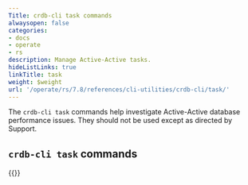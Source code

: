 ```yaml
---
Title: crdb-cli task commands
alwaysopen: false
categories:
- docs
- operate
- rs
description: Manage Active-Active tasks.
hideListLinks: true
linkTitle: task
weight: $weight
url: '/operate/rs/7.8/references/cli-utilities/crdb-cli/task/'
---
```


The `crdb-cli task` commands help investigate Active-Active database performance issues.  They should not be used except as directed by Support.

## `crdb-cli task` commands

{{<table-children columnNames="Command,Description" columnSources="LinkTitle,Description" enableLinks="LinkTitle">}}
